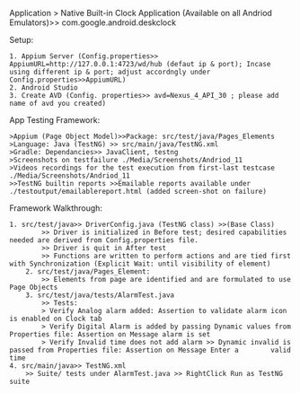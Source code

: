 Application > Native Built-in Clock Application (Available on all Andriod Emulators)>> com.google.android.deskclock

Setup:

	1. Appium Server (Config.properties>> AppiumURL=http://127.0.0.1:4723/wd/hub (defaut ip & port); Incase using different ip & port; adjust accordngly under Config.properties>>AppiumURL)
	2. Android Studio
	3. Create AVD (Config. properties>> avd=Nexus_4_API_30 ; please add name of avd you created)
	

App Testing Framework: 

	>Appium (Page Object Model)>>Package: src/test/java/Pages_Elements
	>Language: Java (TestNG) >> src/main/java/TestNG.xml
	>Gradle: Dependancies>> JavaClient, testng
	>Screenshots on testfailure ./Media/Screenshots/Andriod_11
	>Videos recordings for the test execution from first-last testcase ./Media/Screenshots/Andriod_11
	>>TestNG builtin reports >>Emailable reports available under ./testoutput/emailablereport.html (added screen-shot on failure)
	
Framework Walkthrough:

    1. src/test/java>> DriverConfig.java (TestNG class) >>(Base Class)
    		>> Driver is initialized in Before test; desired capabilities needed are derived from Config.properties file.
    		>> Driver is quit in After test 
    		>> Functions are written to perform actions and are tied first with Synchronization (Explicit Wait: until visibility of element)
    	2. src/test/java/Pages_Element:
    	    >> Elements from page are identified and are formulated to use Page Objects
    	3. src/test/java/tests/AlarmTest.java
    		>> Tests: 
			> Verify Analog alarm added: Assertion to validate alarm icon is enabled on Clock tab
			> Verify Digital Alarm is added by passing Dynamic values from Properties file: Assertion on Message alarm is set 
			> Verify Invalid time does not add alarm >> Dynamic invalid is passed from Properties file: Assertion on Message Enter a 	    valid time
	4. src/main/java>> TestNG.xml
		>> Suite/ tests under AlarmTest.java >> RightClick Run as TestNG suite
